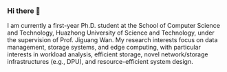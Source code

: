 ### Hi there 👋

I am currently a first-year Ph.D. student at the School of Computer Science and Technology, Huazhong University of Science and Technology, under the supervision of Prof. Jiguang Wan.
My research interests focus on data management, storage systems, and edge computing, with particular interests in workload analysis, efficient storage, novel network/storage infrastructures (e.g., DPU), and resource-efficient system design.
